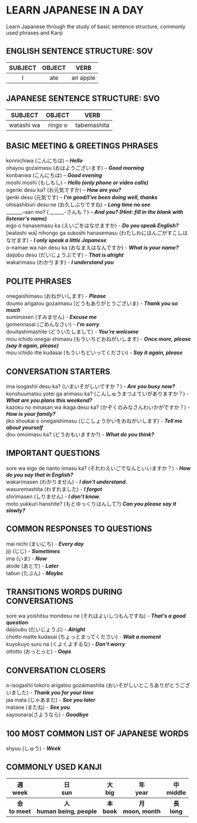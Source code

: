 # LEARN JAPANESE IN A DAY
Learn Japanese through the study of basic sentence structure, commonly used phrases and Kanji

## ENGLISH SENTENCE STRUCTURE: SOV
SUBJECT | OBJECT | VERB
:------:|:------:|:----:
I | ate | an apple |

## JAPANESE SENTENCE STRUCTURE: SVO
SUBJECT | OBJECT | VERB
:------:|:-------:|:------:
watashi wa | ringo o | tabemashita |

## BASIC MEETING & GREETINGS PHRASES
konnichiwa (こんにちは) – ***Hello*** </br>
ohayou gozaimasu (おはようございます) – ***Good morning*** </br>
konbanwa (こんにちは) – ***Good evening*** </br>
moshi moshi (もしもし) – ***Hello (only phone or video calls)*** </br>
ogenki desu ka? (お元気ですか) – ***How are you?*** </br>
genki desu (元気です) – ***I’m good/I’ve been doing well, thanks*** </br>
ohisashiburi desu ne (お久しぶりですね) – ***Long time no see*** </br>
_______–san mo? ( ______-さんも？) – ***And you? (Hint: fill in the blank with listener's name)*** </br>
eigo o hanasemasu ka (えいごをはなせますか) - ***Do you speak English?*** </br>
[watashi wa] nihongo ga sukoshi hanasemasu (わたしわにほんごがすこしはなせます) - ***I only speak a little Japanese*** </br>
o-namae wa nan desu ka (おなまえはなんですか) - ***What is your name?*** </br>
daijobu desu (だいじょうぶです) - ***That is alright*** </br>
wakarimasu (わかります) - ***I understand you*** 



## POLITE PHRASES
onegaishimasu (おねがいします) - ***Please*** </br>
doumo arigatou gozaimasu (どうもありがとうございま) - ***Thank you so much*** </br>
sumimasen (すみません) - ***Excuse me*** </br>
gomennasai (ごめんなさい) - ***I’m sorry*** </br>
douitashimashite (どういたしまして) - ***You’re welcome*** </br>
mou ichido onegai shimasu (もういちどおねがいします) - ***Once more, please (say it again, please)*** </br>
mou ichido itte kudasai (もういちどいってください) - ***Say it again, please*** 



## CONVERSATION STARTERS
ima isogashii desu ka? (いまいそがしいですか？) - ***Are you busy now?*** \
konshuumatsu yotei ga arimasu ka? (こんしゅうまつよていがありますか？) - ***What are you plans this weekend?*** \
kazoku no minasan wa ikaga desu ka? (かぞくのみなさんわいかがですか？) - ***How is your family?*** \
jiko shoukai o onegaishimasu (じこしょうかいをおねがいします) - ***Tell me about yourself*** \
dou omoimasu ka? (どうおもいますか?) - ***What do you think?*** 



## IMPORTANT QUESTIONS
sore wa eigo de nanto iimasu ka? (それわえいごでなんといいますか？) - ***How do you say that in English?*** \
wakarimasen (わかりません) - ***I don’t understand.*** \
wasuremashita (わすれました) - ***I forgot*** \
shirimasen (しりません) - ***I don’t know.*** \
moto yukkuri hanshite? (もとゆっくりはんして?) ***Can you please say it slowly?*** 



## COMMON RESPONSES TO QUESTIONS
mai nichi (まいにち) - ***Every day*** \
jiji (じじ) - ***Sometimes*** \
ima (いま) - ***Now*** \
atode (あとで) - ***Later*** \
tabun (たぶん) - ***Maybe*** 



## TRANSITIONS WORDS DURING CONVERSATIONS
sore wa yoishitsu mondesu ne (それはよいしつもんですね) - ***That’s a good question*** \
daijoubu (だいじょうぶ) - ***Alright*** \
chotto matte kudasai (ちょっとまってください) - ***Wait a moment*** \
kuyokuyo suru na (くよくよするな) - ***Don’t worry*** \
ottotto (おっとっと) - ***Oops*** 



## CONVERSATION CLOSERS
o-isogashii tokoro arigatou gozaimashita (おいそがしいところありがとうございました) - ***Thank you for your time*** \
jaa mata (じゃあまた) - ***See you later*** \
matane (またね) - ***See you*** \
sayounara(さようなら) - ***Goodbye*** 



## 100 MOST COMMON LIST OF JAPANESE WORDS
shyuu (しゅう) - ***Week*** 

## COMMONLY USED KANJI
週 </br> week | 日 </br> sun| 大 </br> big | 年 </br> year | 中 </br> middle 
:------------------:|:------------------:|:------------------:|:-------------------:|:--------------------:
**会** </br> **to meet**  | **人** </br> **human being, people** | **本** </br> **book** | **月** </br> **moon, month** | **長** </br> **long**
